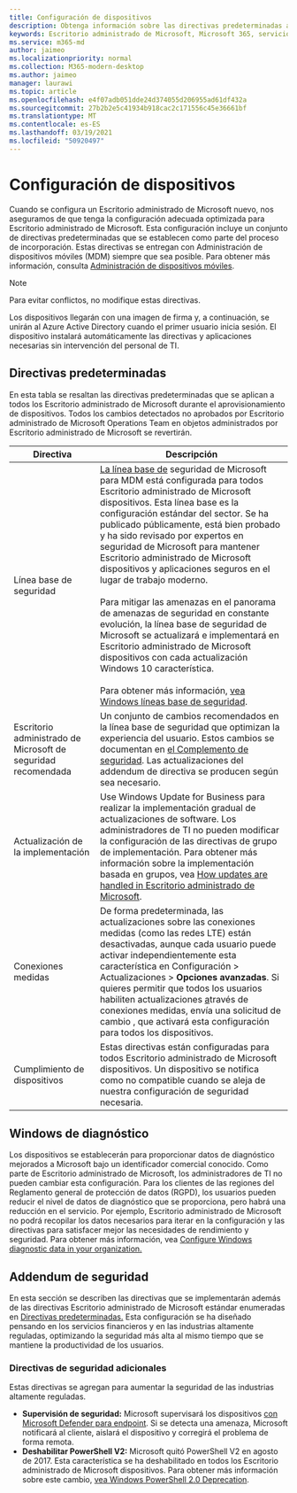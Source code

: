 ```yaml
---
title: Configuración de dispositivos
description: Obtenga información sobre las directivas predeterminadas aplicadas a Escritorio administrado de Microsoft dispositivos.
keywords: Escritorio administrado de Microsoft, Microsoft 365, servicio, documentación
ms.service: m365-md
author: jaimeo
ms.localizationpriority: normal
ms.collection: M365-modern-desktop
ms.author: jaimeo
manager: laurawi
ms.topic: article
ms.openlocfilehash: e4f07adb051dde24d374055d206955ad61df432a
ms.sourcegitcommit: 27b2b2e5c41934b918cac2c171556c45e36661bf
ms.translationtype: MT
ms.contentlocale: es-ES
ms.lasthandoff: 03/19/2021
ms.locfileid: "50920497"
---
```

# <a name="device-configuration"></a>Configuración de dispositivos


<!--This topic is the target for a "Learn more" link in the Enterprise Agreement (aka.ms/dev-config); do not delete.-->

<!-- Device configuration and Security Addendum-->

Cuando se configura un Escritorio administrado de Microsoft nuevo, nos aseguramos de que tenga la configuración adecuada optimizada para Escritorio administrado de Microsoft. Esta configuración incluye un conjunto de directivas predeterminadas que se establecen como parte del proceso de incorporación. Estas directivas se entregan con Administración de dispositivos móviles (MDM) siempre que sea posible. Para obtener más información, consulta [Administración de dispositivos móviles](/windows/client-management/mdm/). 

>[!NOTE]
>Para evitar conflictos, no modifique estas directivas.

Los dispositivos llegarán con una imagen de firma y, a continuación, se unirán al Azure Active Directory cuando el primer usuario inicia sesión. El dispositivo instalará automáticamente las directivas y aplicaciones necesarias sin intervención del personal de TI.

## <a name="default-policies"></a>Directivas predeterminadas

En esta tabla se resaltan las directivas predeterminadas que se aplican a todos los Escritorio administrado de Microsoft durante el aprovisionamiento de dispositivos. Todos los cambios detectados no aprobados por Escritorio administrado de Microsoft Operations Team en objetos administrados por Escritorio administrado de Microsoft se revertirán.

Directiva | Descripción
--- | ---
Línea base de seguridad | [La línea base de](/windows/device-security/windows-security-baselines) seguridad de Microsoft para MDM está configurada para todos Escritorio administrado de Microsoft dispositivos. Esta línea base es la configuración estándar del sector. Se ha publicado públicamente, está bien probado y ha sido revisado por expertos en seguridad de Microsoft para mantener Escritorio administrado de Microsoft dispositivos y aplicaciones seguros en el lugar de trabajo moderno. <br><br>Para mitigar las amenazas en el panorama de amenazas de seguridad en constante evolución, la línea base de seguridad de Microsoft se actualizará e implementará en Escritorio administrado de Microsoft dispositivos con cada actualización Windows 10 característica.<br><br>Para obtener más información, [vea Windows líneas base de seguridad](/windows/security/threat-protection/windows-security-baselines).
Escritorio administrado de Microsoft de seguridad recomendada | Un conjunto de cambios recomendados en la línea base de seguridad que optimizan la experiencia del usuario.  Estos cambios se documentan en [el Complemento de seguridad](#security-addendum). Las actualizaciones del addendum de directiva se producen según sea necesario.  
Actualización de la implementación | Use Windows Update for Business para realizar la implementación gradual de actualizaciones de software. Los administradores de TI no pueden modificar la configuración de las directivas de grupo de implementación. Para obtener más información sobre la implementación basada en grupos, vea [How updates are handled in Escritorio administrado de Microsoft](updates.md).
Conexiones medidas | De forma predeterminada, las actualizaciones sobre las conexiones medidas (como las redes LTE) están desactivadas, aunque cada usuario puede activar independientemente esta característica en Configuración > Actualizaciones > **Opciones avanzadas**. Si quieres permitir que todos los usuarios habiliten actualizaciones [a](../working-with-managed-desktop/admin-support.md)través de conexiones medidas, envía una solicitud de cambio , que activará esta configuración para todos los dispositivos.
| Cumplimiento de dispositivos | Estas directivas están configuradas para todos Escritorio administrado de Microsoft dispositivos. Un dispositivo se notifica como no compatible cuando se aleja de nuestra configuración de seguridad necesaria.

## <a name="windows-diagnostic-data"></a>Windows de diagnóstico

 Los dispositivos se establecerán para proporcionar datos de diagnóstico mejorados a Microsoft bajo un identificador comercial conocido. Como parte de Escritorio administrado de Microsoft, los administradores de TI no pueden cambiar esta configuración. Para los clientes de las regiones del Reglamento general de protección de datos (RGPD), los usuarios pueden reducir el nivel de datos de diagnóstico que se proporciona, pero habrá una reducción en el servicio. Por ejemplo, Escritorio administrado de Microsoft no podrá recopilar los datos necesarios para iterar en la configuración y las directivas para satisfacer mejor las necesidades de rendimiento y seguridad. Para obtener más información, vea [Configure Windows diagnostic data in your organization.](/windows/privacy/configure-windows-diagnostic-data-in-your-organization#enhanced-level)

## <a name="security-addendum"></a>Addendum de seguridad

 En esta sección se describen las directivas que se implementarán además de las directivas Escritorio administrado de Microsoft estándar enumeradas en [Directivas predeterminadas.](#default-policies) Esta configuración se ha diseñado pensando en los servicios financieros y en las industrias altamente reguladas, optimizando la seguridad más alta al mismo tiempo que se mantiene la productividad de los usuarios.

 ### <a name="additional-security-policies"></a>Directivas de seguridad adicionales

 Estas directivas se agregan para aumentar la seguridad de las industrias altamente reguladas. 
 - **Supervisión de seguridad:** Microsoft supervisará los dispositivos [con Microsoft Defender para endpoint](/windows/security/threat-protection/windows-defender-atp/windows-defender-advanced-threat-protection). Si se detecta una amenaza, Microsoft notificará al cliente, aislará el dispositivo y corregirá el problema de forma remota. 
 - **Deshabilitar PowerShell V2:** Microsoft quitó PowerShell V2 en agosto de 2017. Esta característica se ha deshabilitado en todos los Escritorio administrado de Microsoft dispositivos. Para obtener más información sobre este cambio, [vea Windows PowerShell 2.0 Deprecation](https://devblogs.microsoft.com/powershell/windows-powershell-2-0-deprecation/).